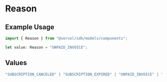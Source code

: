 # Reason

## Example Usage

```typescript
import { Reason } from "@vercel/sdk/models/components";

let value: Reason = "UNPAID_INVOICE";
```

## Values

```typescript
"SUBSCRIPTION_CANCELED" | "SUBSCRIPTION_EXPIRED" | "UNPAID_INVOICE" | "ENTERPRISE_TRIAL_ENDED" | "FAIR_USE_LIMITS_EXCEEDED" | "BLOCKED_FOR_PLATFORM_ABUSE"
```